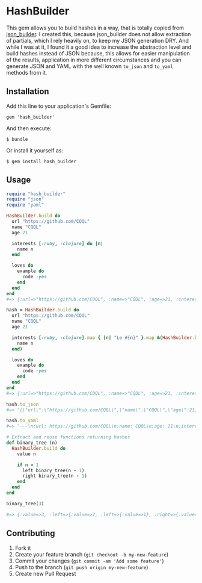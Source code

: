 # HashBuilder

This gem allows you to build hashes in a way, that is totally copied from
[json_builder](https://github.com/dewski/json_builder). I created this,
because json_builder does not allow extraction of partials, which I rely
heavily on, to keep my JSON generation DRY.
And while I was at it, I found it a good idea to increase the abstraction
level and build hashes instead of JSON because, this allows for easier
manipulation of the results, application in more different circumstances
and you can generate JSON and YAML with the well known `to_json` and
`to_yaml` methods from it.

## Installation

Add this line to your application's Gemfile:

    gem 'hash_builder'

And then execute:

    $ bundle

Or install it yourself as:

    $ gem install hash_builder

## Usage

```ruby
require "hash_builder"
require "json"
require "yaml"

HashBuilder.build do
  url "https://github.com/CQQL"
  name "CQQL"
  age 21

  interests [:ruby, :clojure] do |n|
    name n
  end

  loves do
    example do
      code :yes
    end
  end
end
#=> {:url=>"https://github.com/CQQL", :name=>"CQQL", :age=>21, :interests=>[{:name=>:ruby}, {:name=>:clojure}], :loves=>{:example=>{:code=>:yes}}}

hash = HashBuilder.build do
  url "https://github.com/CQQL"
  name "CQQL"
  age 21

  interests [:ruby, :clojure].map { |n| "Le #{n}" }.map &(HashBuilder.block do |n|
    name n
  end)

  loves do
    example do
      code :yes
    end
  end
end
#=> {:url=>"https://github.com/CQQL", :name=>"CQQL", :age=>21, :interests=>[{:name=>"Le ruby"}, {:name=>"Le clojure"}], :loves=>{:example=>{:code=>:yes}}}

hash.to_json
#=> "{\"url\":\"https://github.com/CQQL\",\"name\":\"CQQL\",\"age\":21,\"interests\":[{\"name\":\"Le ruby\"},{\"name\":\"Le clojure\"}],\"loves\":{\"example\":{\"code\":\"yes\"}}}"

hash.to_yaml
#=> "---\n:url: https://github.com/CQQL\n:name: CQQL\n:age: 21\n:interests:\n- :name: Le ruby\n- :name: Le clojure\n:loves:\n  :example:\n    :code: :yes\n"

# Extract and reuse functions returning hashes
def binary_tree (n)
  HashBuilder.build do
    value n

    if n > 1
      left binary_tree(n - 1)
      right binary_tree(n - 1)
    end
  end
end

binary_tree(3)

#=> {:value=>3, :left=>{:value=>2, :left=>{:value=>1}, :right=>{:value=>1}}, :right=>{:value=>2, :left=>{:value=>1}, :right=>{:value=>1}}}
```

## Contributing

1. Fork it
2. Create your feature branch (`git checkout -b my-new-feature`)
3. Commit your changes (`git commit -am 'Add some feature'`)
4. Push to the branch (`git push origin my-new-feature`)
5. Create new Pull Request
